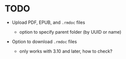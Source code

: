 # TODO

* Upload PDF, EPUB, and `.rmdoc` files
    * option to specify parent folder (by UUID or name)

* Option to download `.rmdoc` files
    * only works with 3.10 and later, how to check?
